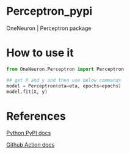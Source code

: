 # Perceptron_pypi
OneNeuron | Perceptron package

# How to use it

```python
from OneNeuron.Perceptron import Perceptron

## get X and y and then use below commands
model = Perceptron(eta=eta, epochs=epochs)
model.fit(X, y)

```

# References
[Python PyPI docs](https://packaging.python.org/tutorials/packaging-projects/)

[Github Action docs](https://docs.github.com/en/actions/guides/building-and-testing-python#publishing-to-package-registries)